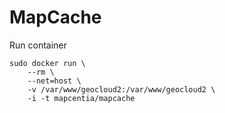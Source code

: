 # MapCache
Run container

    sudo docker run \
        --rm \
        --net=host \
        -v /var/www/geocloud2:/var/www/geocloud2 \
        -i -t mapcentia/mapcache